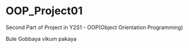 # OOP_Project01
Second Part of Project in Y2S1 - OOP(Object Orientation Programming)




Bule Gobbaya
vikum pakaya